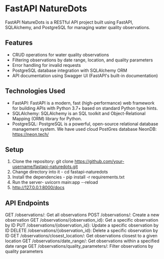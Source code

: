 # FastAPI NatureDots

FastAPI NatureDots is a RESTful API project built using FastAPI, SQLAlchemy, and PostgreSQL for managing water quality observations.

## Features

- CRUD operations for water quality observations
- Filtering observations by date range, location, and quality parameters
- Error handling for invalid requests
- PostgreSQL database integration with SQLAlchemy ORM
- API documentation using Swagger UI (FastAPI's built-in documentation)

## Technologies Used

- FastAPI: FastAPI is a modern, fast (high-performance) web framework for building APIs with Python 3.7+ based on standard Python type hints.
- SQLAlchemy: SQLAlchemy is an SQL toolkit and Object-Relational Mapping (ORM) library for Python.
- PostgreSQL: PostgreSQL is a powerful, open-source relational database management system. We have used cloud PostGres database NeonDB: https://neon.tech/

## Setup

1. Clone the repository:
git clone https://github.com/your-username/fastapi-naturedots.git
2. Change directory into it -
cd fastapi-naturedots
3. Install the dependencies -
pip install -r requirements.txt
4. Run the server-
uvicorn main:app --reload
5. http://127.0.0.1:8000/docs

## API Endpoints
GET /observations/: Get all observations
POST /observations/: Create a new observation
GET /observations/{observation_id}: Get a specific observation by ID
PUT /observations/{observation_id}: Update a specific observation by ID
DELETE /observations/{observation_id}: Delete a specific observation by ID
GET /observations/closest_location/: Get observations closest to a given location
GET /observations/date_range/: Get observations within a specified date range
GET /observations/quality_parameters/: Filter observations by quality parameters

